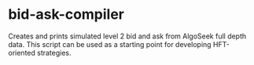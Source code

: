 # bid-ask-compiler
Creates and prints simulated level 2 bid and ask from AlgoSeek full depth data. This script can be used as a starting point for developing HFT-oriented strategies.
